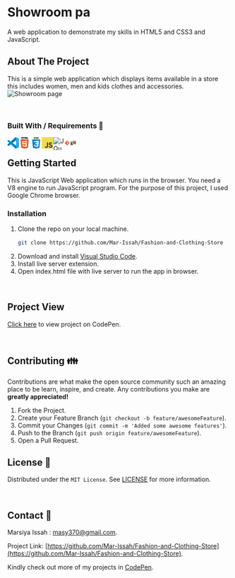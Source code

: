 # Showroom pa
A web application to demonstrate my skills in HTML5 and CSS3 and JavaScript.

## About The Project
This is a simple web application which displays items available in a store this includes women, men and kids clothes and accessories.
![Showroom page](https://res.cloudinary.com/dytnpjxrd/image/upload/v1617550765/My%20Website%20Projects/Ecommerce%20-%20simple/ecommerce_dlbve7.png)


<br>

### Built With / Requirements :construction_worker:
<img align="left" alt="Visual Studio Code" width="26px" src="https://raw.githubusercontent.com/github/explore/80688e429a7d4ef2fca1e82350fe8e3517d3494d/topics/visual-studio-code/visual-studio-code.png" />
<img align="left" alt="HTML5" width="26px" src="https://raw.githubusercontent.com/github/explore/80688e429a7d4ef2fca1e82350fe8e3517d3494d/topics/html/html.png" />
<img align="left" alt="CSS3" width="26px" src="https://raw.githubusercontent.com/github/explore/80688e429a7d4ef2fca1e82350fe8e3517d3494d/topics/css/css.png" />
<img align="left" alt="JavaScript" width="26px" src="https://raw.githubusercontent.com/github/explore/80688e429a7d4ef2fca1e82350fe8e3517d3494d/topics/javascript/javascript.png" />
<img align="left" alt="JQuery" width="26px" height="29px" src="https://res.cloudinary.com/dytnpjxrd/image/upload/v1617385396/My%20Website%20Projects/jquery_vbuiyc.png" />
<img align="left" alt="Git" width="26px" src="https://raw.githubusercontent.com/github/explore/80688e429a7d4ef2fca1e82350fe8e3517d3494d/topics/git/git.png" />


<br>

<!-- GETTING STARTED -->

## Getting Started
This is JavaScript Web application which runs in the browser. You need a V8 engine to run JavaScript program. For the purpose of this project, I used Google Chrome browser.

### Installation

1. Clone the repo on your local machine.
   ```sh
   git clone https://github.com/Mar-Issah/Fashion-and-Clothing-Store
   ```
2. Download and install [Visual Studio Code](https://code.visualstudio.com/).
3. Install live server extension.
4. Open index.html file with live server to run the app in browser.


<br>

<!-- USAGE EXAMPLES -->

## Project View

[Click here](https://codepen.io/marsiya-issah/full/eYgRNMP) to view project on CodePen.

<br>
<!-- CONTRIBUTING -->

## Contributing :family:

Contributions are what make the open source community such an amazing place to be learn, inspire, and create. Any contributions you make are **greatly appreciated!**

1. Fork the Project.
2. Create your Feature Branch (`git checkout -b feature/awesomeFeature`).
3. Commit your Changes (`git commit -m 'Added some awesome features'`).
4. Push to the Branch (`git push origin feature/awesomeFeature`).
5. Open a Pull Request.
   <br>

<!-- LICENSE -->

## License :page_facing_up:

Distributed under the `MIT License`. See [LICENSE](https://choosealicense.com/licenses/mit/) for more information.

<!-- CONTACT -->

<br>

## Contact :e-mail:

Marsiya Issah : masy370@gmail.com.

Project Link: [https://github.com/Mar-Issah/Fashion-and-Clothing-Store](https://github.com/Mar-Issah/Fashion-and-Clothing-Store).

Kindly check out more of my projects in [CodePen](https://codepen.io/your-work/).
